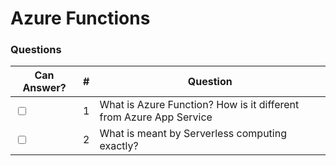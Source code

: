 # Azure Functions

### Questions

| Can Answer? | # | Question |
| --- | --- | --- |
| <input type="checkbox"> | 1 | What is Azure Function? How is it different from Azure App Service |
| <input type="checkbox"> | 2 | What is meant by Serverless computing exactly? |

